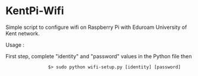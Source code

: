 # KentPi-Wifi
Simple script to configure wifi on Raspberry Pi with Eduroam University of Kent network. 

Usage :

First step, complete "identity" and "password" values in the Python file then

                    $> sudo python wifi-setup.py [identity] [password]
